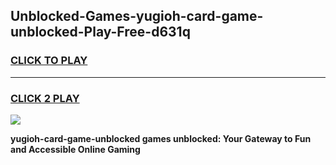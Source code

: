 
## Unblocked-Games-yugioh-card-game-unblocked-Play-Free-d631q
<h3>
<a href="https://premium76.site?title=yugioh-card-game-unblocked&ref=15A">CLICK TO PLAY</a></h3>
<hr>

<h3>
<a href="https://premium76.site?title=yugioh-card-game-unblocked&ref=15A">CLICK 2 PLAY</a>
  
</h3>

<a href="https://premium76.site?title=yugioh-card-game-unblocked&ref=15A"><img src="https://clearcache.store/games.png"></a>


**yugioh-card-game-unblocked games unblocked: Your Gateway to Fun and Accessible Online Gaming**
